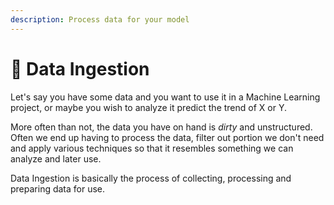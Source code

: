 ```yaml
---
description: Process data for your model
---
```


# 📅 Data Ingestion

Let's say you have some data and you want to use it in a Machine Learning project, or maybe you wish to analyze it predict the trend of X or Y.

More often than not, the data you have on hand is _dirty_ and unstructured. Often we end up having to process the data, filter out portion we don't need and apply various techniques so that it resembles something we can analyze and later use.

Data Ingestion is basically the process of collecting, processing and preparing data for use.
